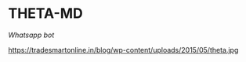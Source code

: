 # THETA-MD


*Whatsapp bot*


https://tradesmartonline.in/blog/wp-content/uploads/2015/05/theta.jpg
